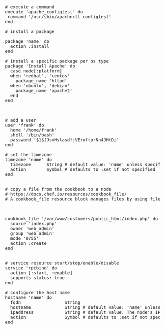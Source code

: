 <pre> 
# execute a command
execute 'apache_configtest' do
 command '/usr/sbin/apachectl configtest'
end

# install a package

package 'name' do
  action :install
end

# install a specific package per os type
package 'Install Apache' do
  case node[:platform]
  when 'redhat', 'centos'
    package_name 'httpd'
  when 'ubuntu', 'debian'
    package_name 'apache2'
  end
end



# add a user
user 'frank' do
  home '/home/frank'
  shell '/bin/bash'
  password '$1$JJsvHslasdfjVEroftprNn4JHtDi'
end

# set the timezone
timezone 'name' do
  timezone      String # default value: 'name' unless specified
  action        Symbol # defaults to :set if not specified
end


# copy a file from the cookbook to a node
# https://docs.chef.io/resources/cookbook_file/
# A cookbook_file resource block manages files by using files that exist within a cookbook’s /files directory. For example, to write the home page for an Apache # website:



cookbook_file '/var/www/customers/public_html/index.php' do
  source 'index.php'
  owner 'web_admin'
  group 'web_admin'
  mode '0755'
  action :create
end


# service resource start/stop/enable/disable
service 'rpcbind' do
  action [:start, :enable]
  supports status: true
end

# configure the host name
hostname 'name' do
  fqdn                 String
  hostname             String # default value: 'name' unless specified
  ipaddress            String # default value: The node's IP address as determined by Ohai.
  action               Symbol # defaults to :set if not specified
end

